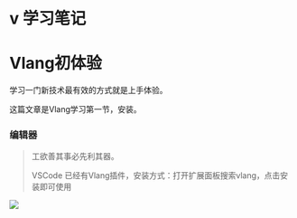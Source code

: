 # v 学习笔记
# Vlang初体验

学习一门新技术最有效的方式就是上手体验。

这篇文章是Vlang学习第一节，安装。

### 编辑器

> 工欲善其事必先利其器。
>
> VSCode 已经有Vlang插件，安装方式：打开扩展面板搜索vlang，点击安装即可使用

![](https://gaojianwen.oss-cn-beijing.aliyuncs.com/blog/20190622173045.png)
